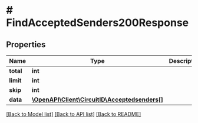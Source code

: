 # # FindAcceptedSenders200Response

## Properties

Name | Type | Description | Notes
------------ | ------------- | ------------- | -------------
**total** | **int** |  |
**limit** | **int** |  |
**skip** | **int** |  |
**data** | [**\OpenAPI\Client\CircuitID\Acceptedsenders[]**](Acceptedsenders.md) |  |

[[Back to Model list]](../../README.md#models) [[Back to API list]](../../README.md#endpoints) [[Back to README]](../../README.md)
